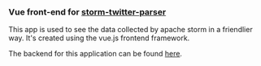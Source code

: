 ### Vue front-end for [storm-twitter-parser](https://github.com/saibot94/storm-twitter-parser)

This app is used to see the data collected by apache storm in a friendlier way. It's created using the vue.js frontend framework.

The backend for this application can be found [here](https://github.com/saibot94/storm-twitter-parser).
